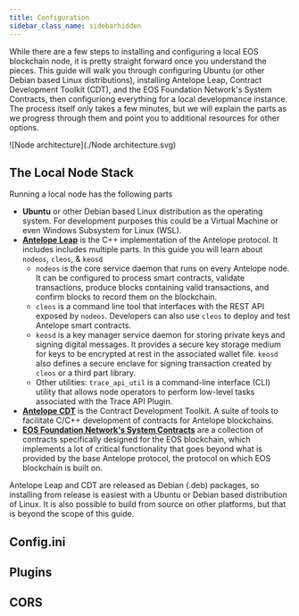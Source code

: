 ```yaml
---
title: Configuration
sidebar_class_name: sidebarhidden
---
```


While there are a few steps to installing and configuring a local EOS blockchain node, it is pretty straight forward once you understand the pieces. This guide will walk you through configuring Ubuntu (or other Debian based Linux distributions), installing Antelope Leap, Contract Development Toolkit (CDT), and the EOS Foundation Network's System Contracts, then configuriong everything for a local developmance instance. The process itself only takes a few minutes, but we will explain the parts as we progress through them and point you to additional resources for other options. 

![Node architecture](./Node architecture.svg)

## The Local Node Stack
Running a local node has the following parts
* **Ubuntu** or other Debian based Linux distribution as the operating system. For development purposes this could be a Virtual Machine or even Windows Subsystem for Linux (WSL). 
* **[Antelope Leap](https://github.com/AntelopeIO/leap)** is the C++ implementation of the Antelope protocol. It includes includes multiple parts. In this guide you will learn about `nodeos`, `cleos`, & `keosd` 
    * `nodeos` is the core service daemon that runs on every Antelope node. It can be configured to process smart contracts, validate transactions, produce blocks containing valid transactions, and confirm blocks to record them on the blockchain.
    * `cleos` is a command line tool that interfaces with the REST API exposed by `nodeos`. Developers can also use `cleos` to deploy and test Antelope smart contracts.
    * `keosd` is a key manager service daemon for storing private keys and signing digital messages. It provides a secure key storage medium for keys to be encrypted at rest in the associated wallet file. `keosd` also defines a secure enclave for signing transaction created by `cleos` or a third part library.
    * Other utilities: `trace_api_util` is a command-line interface (CLI) utility that allows node operators to perform low-level tasks associated with the Trace API Plugin. 
* **[Antelope CDT](https://github.com/AntelopeIO/cdt)** is the Contract Development Toolkit. A suite of tools to facilitate C/C++ development of contracts for Antelope blockchains. 
*  **[EOS Foundation Network's System Contracts](https://github.com/eosnetworkfoundation/eos-system-contracts)** are a collection of contracts specifically designed for the EOS blockchain, which implements a lot of critical functionality that goes beyond what is provided by the base Antelope protocol, the protocol on which EOS blockchain is built on.

Antelope Leap and CDT are released as Debian (.deb) packages, so installing from release is easiest with a Ubuntu or Debian based distribution of Linux. It is also possible to build from source on other platforms, but that is beyond the scope of this guide.

## Config.ini

## Plugins

## CORS
